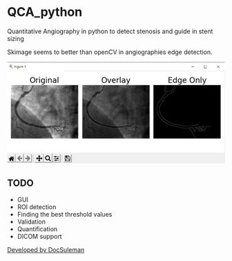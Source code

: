 # QCA_python
Quantitative Angiography in python to detect stenosis and guide in stent sizing

Skimage seems to better than openCV in angiographies edge detection.

![Screenshot](/images/screenshot.png)


## TODO
* GUI
* ROI detection
* Finding the best threshold values
* Validation
* Quantification
* DICOM support

[Developed by DocSuleman](http://docsuleman.com)

